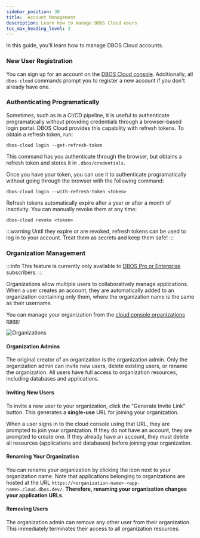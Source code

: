 ```yaml
---
sidebar_position: 30
title:  Account Management
description: Learn how to manage DBOS Cloud users
toc_max_heading_level: 3
---
```


In this guide, you'll learn how to manage DBOS Cloud accounts.

### New User Registration

You can sign up for an account on the [DBOS Cloud console](https://console.dbos.dev/login-redirect).
Additionally, all `dbos-cloud` commands prompt you to register a new account if you don't already have one.

### Authenticating Programatically

Sometimes, such as in a CI/CD pipeline, it is useful to authenticate programatically without providing credentials through a browser-based login portal.
DBOS Cloud provides this capability with refresh tokens.
To obtain a refresh token, run:

```
dbos-cloud login --get-refresh-token
```

This command has you authenticate through the browser, but obtains a refresh token and stores it in `.dbos/credentials`.

Once you have your token, you can use it to authenticate programatically without going through the browser with the following command:

```
dbos-cloud login --with-refresh-token <token>
```

Refresh tokens automatically expire after a year or after a month of inactivity.
You can manually revoke them at any time:

```
dbos-cloud revoke <token>
```

:::warning
Until they expire or are revoked, refresh tokens can be used to log in to your account.
Treat them as secrets and keep them safe!
:::


### Organization Management

:::info
This feature is currently only available to [DBOS Pro or Enterprise](https://www.dbos.dev/pricing) subscribers.
:::

Organizations allow multiple users to collaboratively manage applications.
When a user creates an account, they are automatically added to an organization containing only them, where the organization name is the same as their username.

You can manage your organization from the [cloud console organizations page](https://console.dbos.dev/settings/organization):

![Organizations](./assets/cc-orgs.png)

#### Organization Admins

The original creator of an organization is the organization admin.
Only the organization admin can invite new users, delete existing users, or rename the organization.
All users have full access to organization resources, including databases and applications.

#### Inviting New Users

To invite a new user to your organization, click the "Generate Invite Link" button.
This generates a **single-use** URL for joining your organization.

When a user signs in to the cloud console using that URL, they are prompted to join your organization.
If they do not have an account, they are prompted to create one.
If they already have an account, they must delete all resources (applications and databases) before joining your organization.

#### Renaming Your Organization

You can rename your organization by clicking the icon next to your organization name.
Note that applications belonging to organizations are hosted at the URL `https://<organization-name>-<app-name>.cloud.dbos.dev/`.
**Therefore, renaming your organization changes your application URLs**.

#### Removing Users

The organization admin can remove any other user from their organization.
This immediately terminates their access to all organization resources.
